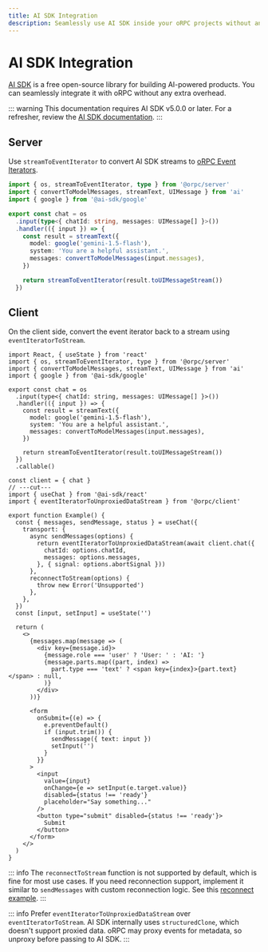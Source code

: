 ```yaml
---
title: AI SDK Integration
description: Seamlessly use AI SDK inside your oRPC projects without any extra overhead.
---
```


# AI SDK Integration

[AI SDK](https://ai-sdk.dev/) is a free open-source library for building AI-powered products. You can seamlessly integrate it with oRPC without any extra overhead.

::: warning
This documentation requires AI SDK v5.0.0 or later. For a refresher, review the [AI SDK documentation](https://ai-sdk.dev/docs).
:::

## Server

Use `streamToEventIterator` to convert AI SDK streams to [oRPC Event Iterators](/docs/event-iterator).

```ts twoslash
import { os, streamToEventIterator, type } from '@orpc/server'
import { convertToModelMessages, streamText, UIMessage } from 'ai'
import { google } from '@ai-sdk/google'

export const chat = os
  .input(type<{ chatId: string, messages: UIMessage[] }>())
  .handler(({ input }) => {
    const result = streamText({
      model: google('gemini-1.5-flash'),
      system: 'You are a helpful assistant.',
      messages: convertToModelMessages(input.messages),
    })

    return streamToEventIterator(result.toUIMessageStream())
  })
```

## Client

On the client side, convert the event iterator back to a stream using `eventIteratorToStream`.

```tsx twoslash
import React, { useState } from 'react'
import { os, streamToEventIterator, type } from '@orpc/server'
import { convertToModelMessages, streamText, UIMessage } from 'ai'
import { google } from '@ai-sdk/google'

export const chat = os
  .input(type<{ chatId: string, messages: UIMessage[] }>())
  .handler(({ input }) => {
    const result = streamText({
      model: google('gemini-1.5-flash'),
      system: 'You are a helpful assistant.',
      messages: convertToModelMessages(input.messages),
    })

    return streamToEventIterator(result.toUIMessageStream())
  })
  .callable()

const client = { chat }
// ---cut---
import { useChat } from '@ai-sdk/react'
import { eventIteratorToUnproxiedDataStream } from '@orpc/client'

export function Example() {
  const { messages, sendMessage, status } = useChat({
    transport: {
      async sendMessages(options) {
        return eventIteratorToUnproxiedDataStream(await client.chat({
          chatId: options.chatId,
          messages: options.messages,
        }, { signal: options.abortSignal }))
      },
      reconnectToStream(options) {
        throw new Error('Unsupported')
      },
    },
  })
  const [input, setInput] = useState('')

  return (
    <>
      {messages.map(message => (
        <div key={message.id}>
          {message.role === 'user' ? 'User: ' : 'AI: '}
          {message.parts.map((part, index) =>
            part.type === 'text' ? <span key={index}>{part.text}</span> : null,
          )}
        </div>
      ))}

      <form
        onSubmit={(e) => {
          e.preventDefault()
          if (input.trim()) {
            sendMessage({ text: input })
            setInput('')
          }
        }}
      >
        <input
          value={input}
          onChange={e => setInput(e.target.value)}
          disabled={status !== 'ready'}
          placeholder="Say something..."
        />
        <button type="submit" disabled={status !== 'ready'}>
          Submit
        </button>
      </form>
    </>
  )
}
```

::: info
The `reconnectToStream` function is not supported by default, which is fine for most use cases. If you need reconnection support, implement it similar to `sendMessages` with custom reconnection logic. See this [reconnect example](<https://github.com/vercel/ai-chatbot/blob/main/app/(chat)/api/chat/%5Bid%5D/stream/route.ts>).
:::

::: info
Prefer `eventIteratorToUnproxiedDataStream` over `eventIteratorToStream`.
AI SDK internally uses `structuredClone`, which doesn't support proxied data.
oRPC may proxy events for metadata, so unproxy before passing to AI SDK.
:::
